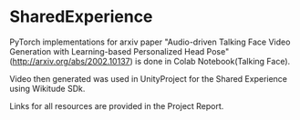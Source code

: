 # SharedExperience

 PyTorch implementations for arxiv paper "Audio-driven Talking Face Video Generation with Learning-based Personalized Head Pose"(http://arxiv.org/abs/2002.10137) is done in Colab Notebook(Talking Face).
 
 Video then generated was used in UnityProject for the Shared Experience using Wikitude SDk.
 
 Links for all resources are provided in the Project Report.
